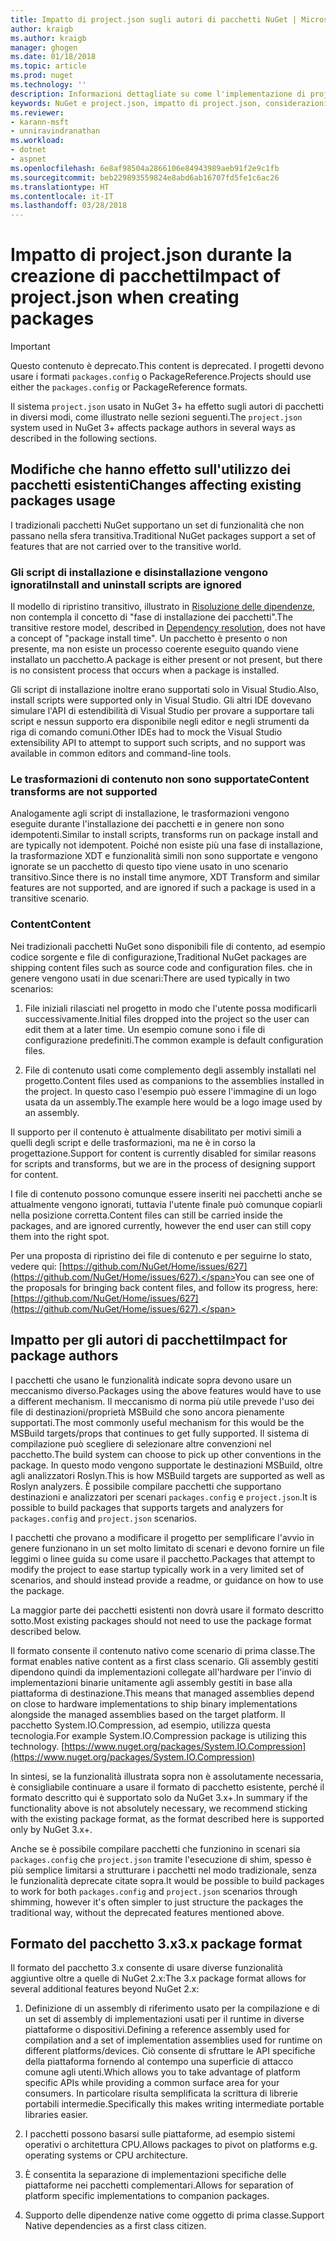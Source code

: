 ```yaml
---
title: Impatto di project.json sugli autori di pacchetti NuGet | Microsoft Docs
author: kraigb
ms.author: kraigb
manager: ghogen
ms.date: 01/18/2018
ms.topic: article
ms.prod: nuget
ms.technology: ''
description: Informazioni dettagliate su come l'implementazione di project.json in NuGet 3.x abbia effetto sugli autori di pacchetti, ad esempio con funzionalità, contenuto e formato dei pacchetti non supportati.
keywords: NuGet e project.json, impatto di project.json, considerazioni sulla creazione di pacchetti, funzionalità di project.json
ms.reviewer:
- karann-msft
- unniravindranathan
ms.workload:
- dotnet
- aspnet
ms.openlocfilehash: 6e8af98504a2866106e84943989aeb91f2e9c1fb
ms.sourcegitcommit: beb229893559824e8abd6ab16707fd5fe1c6ac26
ms.translationtype: HT
ms.contentlocale: it-IT
ms.lasthandoff: 03/28/2018
---
```

# <a name="impact-of-projectjson-when-creating-packages"></a><span data-ttu-id="f84fe-104">Impatto di project.json durante la creazione di pacchetti</span><span class="sxs-lookup"><span data-stu-id="f84fe-104">Impact of project.json when creating packages</span></span>

> [!Important]
> <span data-ttu-id="f84fe-105">Questo contenuto è deprecato.</span><span class="sxs-lookup"><span data-stu-id="f84fe-105">This content is deprecated.</span></span> <span data-ttu-id="f84fe-106">I progetti devono usare i formati `packages.config` o PackageReference.</span><span class="sxs-lookup"><span data-stu-id="f84fe-106">Projects should use either the `packages.config` or PackageReference formats.</span></span>

<span data-ttu-id="f84fe-107">Il sistema `project.json` usato in NuGet 3+ ha effetto sugli autori di pacchetti in diversi modi, come illustrato nelle sezioni seguenti.</span><span class="sxs-lookup"><span data-stu-id="f84fe-107">The `project.json` system used in NuGet 3+ affects package authors in several ways as described in the following sections.</span></span>

## <a name="changes-affecting-existing-packages-usage"></a><span data-ttu-id="f84fe-108">Modifiche che hanno effetto sull'utilizzo dei pacchetti esistenti</span><span class="sxs-lookup"><span data-stu-id="f84fe-108">Changes affecting existing packages usage</span></span>

<span data-ttu-id="f84fe-109">I tradizionali pacchetti NuGet supportano un set di funzionalità che non passano nella sfera transitiva.</span><span class="sxs-lookup"><span data-stu-id="f84fe-109">Traditional NuGet packages support a set of features that are not carried over to the transitive world.</span></span>

### <a name="install-and-uninstall-scripts-are-ignored"></a><span data-ttu-id="f84fe-110">Gli script di installazione e disinstallazione vengono ignorati</span><span class="sxs-lookup"><span data-stu-id="f84fe-110">Install and uninstall scripts are ignored</span></span>

<span data-ttu-id="f84fe-111">Il modello di ripristino transitivo, illustrato in [Risoluzione delle dipendenze](../consume-packages/dependency-resolution.md#dependency-resolution-with-packagereference), non contempla il concetto di "fase di installazione dei pacchetti".</span><span class="sxs-lookup"><span data-stu-id="f84fe-111">The transitive restore model, described in [Dependency resolution](../consume-packages/dependency-resolution.md#dependency-resolution-with-packagereference), does not have a concept of "package install time".</span></span> <span data-ttu-id="f84fe-112">Un pacchetto è presento o non presente, ma non esiste un processo coerente eseguito quando viene installato un pacchetto.</span><span class="sxs-lookup"><span data-stu-id="f84fe-112">A package is either present or not present, but there is no consistent process that occurs when a package is installed.</span></span>

<span data-ttu-id="f84fe-113">Gli script di installazione inoltre erano supportati solo in Visual Studio.</span><span class="sxs-lookup"><span data-stu-id="f84fe-113">Also, install scripts were supported only in Visual Studio.</span></span> <span data-ttu-id="f84fe-114">Gli altri IDE dovevano simulare l'API di estendibilità di Visual Studio per provare a supportare tali script e nessun supporto era disponibile negli editor e negli strumenti da riga di comando comuni.</span><span class="sxs-lookup"><span data-stu-id="f84fe-114">Other IDEs had to mock the Visual Studio extensibility API to attempt to support such scripts, and no support was available in common editors and command-line tools.</span></span>

### <a name="content-transforms-are-not-supported"></a><span data-ttu-id="f84fe-115">Le trasformazioni di contenuto non sono supportate</span><span class="sxs-lookup"><span data-stu-id="f84fe-115">Content transforms are not supported</span></span>

<span data-ttu-id="f84fe-116">Analogamente agli script di installazione, le trasformazioni vengono eseguite durante l'installazione dei pacchetti e in genere non sono idempotenti.</span><span class="sxs-lookup"><span data-stu-id="f84fe-116">Similar to install scripts, transforms run on package install and are typically not idempotent.</span></span> <span data-ttu-id="f84fe-117">Poiché non esiste più una fase di installazione, la trasformazione XDT e funzionalità simili non sono supportate e vengono ignorate se un pacchetto di questo tipo viene usato in uno scenario transitivo.</span><span class="sxs-lookup"><span data-stu-id="f84fe-117">Since there is no install time anymore, XDT Transform and similar features are not supported, and are ignored if such a package is used in a transitive scenario.</span></span>

### <a name="content"></a><span data-ttu-id="f84fe-118">Content</span><span class="sxs-lookup"><span data-stu-id="f84fe-118">Content</span></span>

<span data-ttu-id="f84fe-119">Nei tradizionali pacchetti NuGet sono disponibili file di contento, ad esempio codice sorgente e file di configurazione,</span><span class="sxs-lookup"><span data-stu-id="f84fe-119">Traditional NuGet packages are shipping content files such as source code and configuration files.</span></span> <span data-ttu-id="f84fe-120">che in genere vengono usati in due scenari:</span><span class="sxs-lookup"><span data-stu-id="f84fe-120">There are used typically in two scenarios:</span></span>

1. <span data-ttu-id="f84fe-121">File iniziali rilasciati nel progetto in modo che l'utente possa modificarli successivamente.</span><span class="sxs-lookup"><span data-stu-id="f84fe-121">Initial files dropped into the project so the user can edit them at a later time.</span></span> <span data-ttu-id="f84fe-122">Un esempio comune sono i file di configurazione predefiniti.</span><span class="sxs-lookup"><span data-stu-id="f84fe-122">The common example is default configuration files.</span></span>

1. <span data-ttu-id="f84fe-123">File di contenuto usati come complemento degli assembly installati nel progetto.</span><span class="sxs-lookup"><span data-stu-id="f84fe-123">Content files used as companions to the assemblies installed in the project.</span></span> <span data-ttu-id="f84fe-124">In questo caso l'esempio può essere l'immagine di un logo usata da un assembly.</span><span class="sxs-lookup"><span data-stu-id="f84fe-124">The example here would be a logo image used by an assembly.</span></span>

<span data-ttu-id="f84fe-125">Il supporto per il contenuto è attualmente disabilitato per motivi simili a quelli degli script e delle trasformazioni, ma ne è in corso la progettazione.</span><span class="sxs-lookup"><span data-stu-id="f84fe-125">Support for content is currently disabled for similar reasons for scripts and transforms, but we are in the process of designing support for content.</span></span>

<span data-ttu-id="f84fe-126">I file di contenuto possono comunque essere inseriti nei pacchetti anche se attualmente vengono ignorati, tuttavia l'utente finale può comunque copiarli nella posizione corretta.</span><span class="sxs-lookup"><span data-stu-id="f84fe-126">Content files can still be carried inside the packages, and are ignored currently, however the end user can still copy them into the right spot.</span></span>

<span data-ttu-id="f84fe-127">Per una proposta di ripristino dei file di contenuto e per seguirne lo stato, vedere qui: [https://github.com/NuGet/Home/issues/627](https://github.com/NuGet/Home/issues/627).</span><span class="sxs-lookup"><span data-stu-id="f84fe-127">You can see one of the proposals for bringing back content files, and follow its progress, here: [https://github.com/NuGet/Home/issues/627](https://github.com/NuGet/Home/issues/627).</span></span>

## <a name="impact-for-package-authors"></a><span data-ttu-id="f84fe-128">Impatto per gli autori di pacchetti</span><span class="sxs-lookup"><span data-stu-id="f84fe-128">Impact for package authors</span></span>

<span data-ttu-id="f84fe-129">I pacchetti che usano le funzionalità indicate sopra devono usare un meccanismo diverso.</span><span class="sxs-lookup"><span data-stu-id="f84fe-129">Packages using the above features would have to use a different mechanism.</span></span> <span data-ttu-id="f84fe-130">Il meccanismo di norma più utile prevede l'uso dei file di destinazioni/proprietà MSBuild che sono ancora pienamente supportati.</span><span class="sxs-lookup"><span data-stu-id="f84fe-130">The most commonly useful mechanism for this would be the MSBuild targets/props that continues to get fully supported.</span></span> <span data-ttu-id="f84fe-131">Il sistema di compilazione può scegliere di selezionare altre convenzioni nel pacchetto.</span><span class="sxs-lookup"><span data-stu-id="f84fe-131">The build system can choose to pick up other conventions in the package.</span></span> <span data-ttu-id="f84fe-132">In questo modo vengono supportate le destinazioni MSBuild, oltre agli analizzatori Roslyn.</span><span class="sxs-lookup"><span data-stu-id="f84fe-132">This is how MSBuild targets are supported as well as Roslyn analyzers.</span></span> <span data-ttu-id="f84fe-133">È possibile compilare pacchetti che supportano destinazioni e analizzatori per scenari `packages.config` e `project.json`.</span><span class="sxs-lookup"><span data-stu-id="f84fe-133">It is possible to build packages that supports targets and analyzers for `packages.config` and `project.json` scenarios.</span></span>

<span data-ttu-id="f84fe-134">I pacchetti che provano a modificare il progetto per semplificare l'avvio in genere funzionano in un set molto limitato di scenari e devono fornire un file leggimi o linee guida su come usare il pacchetto.</span><span class="sxs-lookup"><span data-stu-id="f84fe-134">Packages that attempt to modify the project to ease startup typically work in a very limited set of scenarios, and should instead provide a readme, or guidance on how to use the package.</span></span>

<span data-ttu-id="f84fe-135">La maggior parte dei pacchetti esistenti non dovrà usare il formato descritto sotto.</span><span class="sxs-lookup"><span data-stu-id="f84fe-135">Most existing packages should not need to use the package format described below.</span></span>

<span data-ttu-id="f84fe-136">Il formato consente il contenuto nativo come scenario di prima classe.</span><span class="sxs-lookup"><span data-stu-id="f84fe-136">The format enables native content as a first class scenario.</span></span> <span data-ttu-id="f84fe-137">Gli assembly gestiti dipendono quindi da implementazioni collegate all'hardware per l'invio di implementazioni binarie unitamente agli assembly gestiti in base alla piattaforma di destinazione.</span><span class="sxs-lookup"><span data-stu-id="f84fe-137">This means that managed assemblies depend on close to hardware implementations to ship binary implementations alongside the managed assemblies based on the target platform.</span></span> <span data-ttu-id="f84fe-138">Il pacchetto System.IO.Compression, ad esempio, utilizza questa tecnologia.</span><span class="sxs-lookup"><span data-stu-id="f84fe-138">For example System.IO.Compression package is utilizing this technology.</span></span> [https://www.nuget.org/packages/System.IO.Compression](https://www.nuget.org/packages/System.IO.Compression)

<span data-ttu-id="f84fe-139">In sintesi, se la funzionalità illustrata sopra non è assolutamente necessaria, è consigliabile continuare a usare il formato di pacchetto esistente, perché il formato descritto qui è supportato solo da NuGet 3.x+.</span><span class="sxs-lookup"><span data-stu-id="f84fe-139">In summary if the functionality above is not absolutely necessary, we recommend sticking with the existing package format, as the format described here is supported only by NuGet 3.x+.</span></span>

<span data-ttu-id="f84fe-140">Anche se è possibile compilare pacchetti che funzionino in scenari sia `packages.config` che `project.json` tramite l'esecuzione di shim, spesso è più semplice limitarsi a strutturare i pacchetti nel modo tradizionale, senza le funzionalità deprecate citate sopra.</span><span class="sxs-lookup"><span data-stu-id="f84fe-140">It would be possible to build packages to work for both `packages.config` and `project.json` scenarios through shimming, however it's often simpler to just structure the packages the traditional way, without the deprecated features mentioned above.</span></span>

## <a name="3x-package-format"></a><span data-ttu-id="f84fe-141">Formato del pacchetto 3.x</span><span class="sxs-lookup"><span data-stu-id="f84fe-141">3.x package format</span></span>

<span data-ttu-id="f84fe-142">Il formato del pacchetto 3.x consente di usare diverse funzionalità aggiuntive oltre a quelle di NuGet 2.x:</span><span class="sxs-lookup"><span data-stu-id="f84fe-142">The 3.x package format allows for several additional features beyond NuGet 2.x:</span></span>

1. <span data-ttu-id="f84fe-143">Definizione di un assembly di riferimento usato per la compilazione e di un set di assembly di implementazioni usati per il runtime in diverse piattaforme o dispositivi.</span><span class="sxs-lookup"><span data-stu-id="f84fe-143">Defining a reference assembly used for compilation and a set of implementation assemblies used for runtime on different platforms/devices.</span></span> <span data-ttu-id="f84fe-144">Ciò consente di sfruttare le API specifiche della piattaforma fornendo al contempo una superficie di attacco comune agli utenti.</span><span class="sxs-lookup"><span data-stu-id="f84fe-144">Which allows you to take advantage of platform specific APIs while providing a common surface area for your consumers.</span></span> <span data-ttu-id="f84fe-145">In particolare risulta semplificata la scrittura di librerie portabili intermedie.</span><span class="sxs-lookup"><span data-stu-id="f84fe-145">Specifically this makes writing intermediate portable libraries easier.</span></span>

1. <span data-ttu-id="f84fe-146">I pacchetti possono basarsi sulle piattaforme, ad esempio sistemi operativi o architettura CPU.</span><span class="sxs-lookup"><span data-stu-id="f84fe-146">Allows packages to pivot on platforms e.g. operating systems or CPU architecture.</span></span>

1. <span data-ttu-id="f84fe-147">È consentita la separazione di implementazioni specifiche delle piattaforme nei pacchetti complementari.</span><span class="sxs-lookup"><span data-stu-id="f84fe-147">Allows for separation of platform specific implementations to companion packages.</span></span>

1. <span data-ttu-id="f84fe-148">Supporto delle dipendenze native come oggetto di prima classe.</span><span class="sxs-lookup"><span data-stu-id="f84fe-148">Support Native dependencies as a first class citizen.</span></span>
